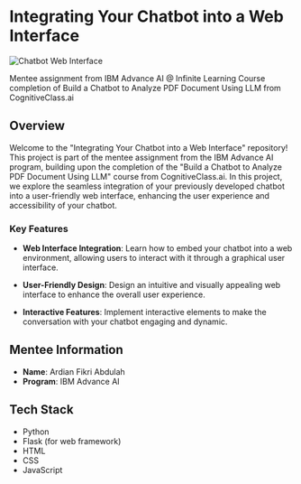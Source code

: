 # Integrating Your Chatbot into a Web Interface

![Chatbot Web Interface](https://raw.githubusercontent.com/your-username/your-repository/main/chatbot-web-interface.jpg)

Mentee assignment from IBM Advance AI @ Infinite Learning Course completion of Build a Chatbot to Analyze PDF Document Using LLM from CognitiveClass.ai

## Overview

Welcome to the "Integrating Your Chatbot into a Web Interface" repository! This project is part of the mentee assignment from the IBM Advance AI program, building upon the completion of the "Build a Chatbot to Analyze PDF Document Using LLM" course from CognitiveClass.ai. In this project, we explore the seamless integration of your previously developed chatbot into a user-friendly web interface, enhancing the user experience and accessibility of your chatbot.

### Key Features

- **Web Interface Integration**: Learn how to embed your chatbot into a web environment, allowing users to interact with it through a graphical user interface.

- **User-Friendly Design**: Design an intuitive and visually appealing web interface to enhance the overall user experience.

- **Interactive Features**: Implement interactive elements to make the conversation with your chatbot engaging and dynamic.

## Mentee Information

- **Name**: Ardian Fikri Abdulah
- **Program**: IBM Advance AI

## Tech Stack

- Python
- Flask (for web framework)
- HTML
- CSS
- JavaScript
